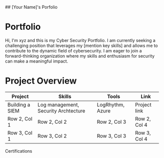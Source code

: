 ## [Your Name]'s Porfolio

# Portfolio

Hi, I'm xyz and this is my Cyber Security Portfolio. I am currently seeking a challenging position that leverages my [mention key skills] and allows me to contribute to the dynamic field of cybersecurity. I am eager to join a forward-thinking organization where my skills and enthusiasm for security can make a meaningful impact.


# Project Overview 
|     Project     |                 Skills                |     Tools       |      Link       |
| --------------- | ------------------------------------- | --------------- | --------------- |
| Building a SIEM | Log management, Security Archtecture  | LogRhythm, Azure| Project link    |
| Row 2, Col 1    | Row 2, Col 2                          | Row 2, Col 3    | Row 2, Col 4    |
| Row 3, Col 1    | Row 3, Col 2                          | Row 3, Col 3    | Row 3, Col 4    |


Certifications 



